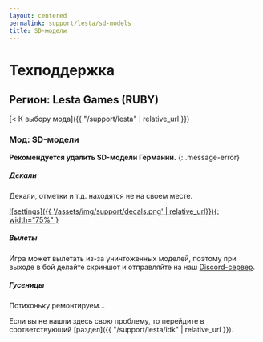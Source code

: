 ```yaml
---
layout: centered
permalink: support/lesta/sd-models
title: SD-модели
---
```


# Техподдержка

## Регион: Lesta Games (RUBY)

[< К выбору мода]({{ "/support/lesta" | relative_url }})

### Мод: SD-модели

**Рекомендуется удалить SD-модели Германии.**
{: .message-error}

##### Декали

Декали, отметки и т.д. находятся не на своем месте.

[![settings]({{ '/assets/img/support/decals.png' | relative_url}}){: width="75%" }](/assets/img/support/decals.png)

##### Вылеты

Игра может вылетать из-за уничтоженных моделей, поэтому при выходе в бой делайте скриншот и отправляйте на наш [Discord-сервер](https://discord.gg/36mrMDeFMJ).

##### Гусеницы

Потихоньку ремонтируем...

<div>
    <div class="b-hr-layoutfix">
        <div class="b-hr-block"><span></span></div>
    </div>
</div>

Если вы не нашли здесь свою проблему, то перейдите в соответствующий [раздел]({{ "/support/lesta/idk" | relative_url }}).
